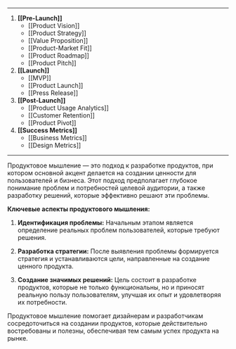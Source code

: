 
---
1. **[[Pre-Launch]]**
   - [[Product Vision]]
   - [[Product Strategy]]
   - [[Value Proposition]]
   - [[Product-Market Fit]]
   - [[Product Roadmap]]
   - [[Product Pitch]]
2. **[[Launch]]**
   - [[MVP]]
   - [[Product Launch]]
   - [[Press Release]]
3. **[[Post-Launch]]**
   - [[Product Usage Analytics]]
   - [[Customer Retention]]
   - [[Product Pivot]]
4. **[[Success Metrics]]**
   - [[Business Metrics]]
   - [[Design Metrics]]
---
Продуктовое мышление — это подход к разработке продуктов, при котором основной акцент делается на создании ценности для пользователей и бизнеса. Этот подход предполагает глубокое понимание проблем и потребностей целевой аудитории, а также разработку решений, которые эффективно решают эти проблемы.

**Ключевые аспекты продуктового мышления:**

1. **Идентификация проблемы:** Начальным этапом является определение реальных проблем пользователей, которые требуют решения.
    
2. **Разработка стратегии:** После выявления проблемы формируется стратегия и устанавливаются цели, направленные на создание ценного продукта.
    
3. **Создание значимых решений:** Цель состоит в разработке продуктов, которые не только функциональны, но и приносят реальную пользу пользователям, улучшая их опыт и удовлетворяя их потребности.
    

Продуктовое мышление помогает дизайнерам и разработчикам сосредоточиться на создании продуктов, которые действительно востребованы и полезны, обеспечивая тем самым успех продукта на рынке.
